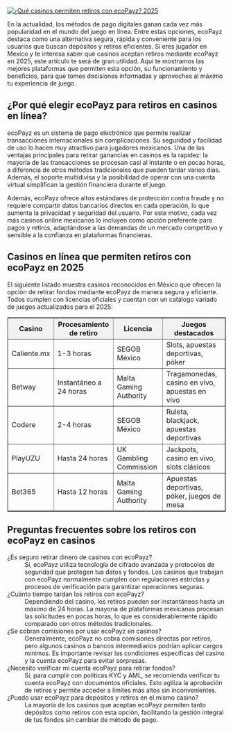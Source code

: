 [![¿Qué casinos permiten retiros con ecoPayz? 2025](https://123-caf.pages.dev/gitsignup.png)](https://vrmoo.ru/Bt82HjjY)

<p>En la actualidad, los métodos de pago digitales ganan cada vez más popularidad en el mundo del juego en línea. Entre estas opciones, ecoPayz destaca como una alternativa segura, rápida y conveniente para los usuarios que buscan depósitos y retiros eficientes. Si eres jugador en México y te interesa saber qué casinos aceptan retiros mediante ecoPayz en 2025, este artículo te será de gran utilidad. Aquí te mostramos las mejores plataformas que permiten esta opción, su funcionamiento y beneficios, para que tomes decisiones informadas y aproveches al máximo tu experiencia de juego.</p>  <h2>¿Por qué elegir ecoPayz para retiros en casinos en línea?</h2> <p>ecoPayz es un sistema de pago electrónico que permite realizar transacciones internacionales sin complicaciones. Su seguridad y facilidad de uso lo hacen muy atractivo para jugadores mexicanos. Una de las ventajas principales para retirar ganancias en casinos es la rapidez: la mayoría de las transacciones se procesan casi al instante o en pocas horas, a diferencia de otros métodos tradicionales que pueden tardar varios días. Además, el soporte multidivisa y la posibilidad de operar con una cuenta virtual simplifican la gestión financiera durante el juego.</p>  <p>Además, ecoPayz ofrece altos estándares de protección contra fraude y no requiere compartir datos bancarios directos en cada operación, lo que aumenta la privacidad y seguridad del usuario. Por este motivo, cada vez más casinos online mexicanos lo incluyen como opción preferente para pagos y retiros, adaptándose a las demandas de un mercado competitivo y sensible a la confianza en plataformas financieras.</p>  <h2>Casinos en línea que permiten retiros con ecoPayz en 2025</h2> <p>El siguiente listado muestra casinos reconocidos en México que ofrecen la opción de retirar fondos mediante ecoPayz de manera segura y eficiente. Todos cumplen con licencias oficiales y cuentan con un catálogo variado de juegos actualizados para el 2025:</p>  <table border="1" cellpadding="8" cellspacing="0" style="border-collapse:collapse; width:100%; max-width:700px;">   <thead>     <tr style="background-color:#f2f2f2;">       <th>Casino</th>       <th>Procesamiento de retiro</th>       <th>Licencia</th>       <th>Juegos destacados</th>     </tr>   </thead>   <tbody>     <tr>       <td>Caliente.mx</td>       <td>1-3 horas</td>       <td>SEGOB México</td>       <td>Slots, apuestas deportivas, póker</td>     </tr>     <tr>       <td>Betway</td>       <td>Instantáneo a 24 horas</td>       <td>Malta Gaming Authority</td>       <td>Tragamonedas, casino en vivo, apuestas en vivo</td>     </tr>     <tr>       <td>Codere</td>       <td>2-4 horas</td>       <td>SEGOB México</td>       <td>Ruleta, blackjack, apuestas deportivas</td>     </tr>     <tr>       <td>PlayUZU</td>       <td>Hasta 24 horas</td>       <td>UK Gambling Commission</td>       <td>Jackpots, casino en vivo, slots clásicos</td>     </tr>     <tr>       <td>Bet365</td>       <td>Hasta 12 horas</td>       <td>Malta Gaming Authority</td>       <td>Apuestas deportivas, póker, juegos de mesa</td>     </tr>   </tbody> </table>  <h2>Preguntas frecuentes sobre los retiros con ecoPayz en casinos</h2> <dl>   <dt>¿Es seguro retirar dinero de casinos con ecoPayz?</dt>   <dd>Sí, ecoPayz utiliza tecnología de cifrado avanzada y protocolos de seguridad que protegen tus datos y fondos. Los casinos que trabajan con ecoPayz normalmente cumplen con regulaciones estrictas y procesos de verificación para garantizar operaciones seguras.</dd>    <dt>¿Cuánto tiempo tardan los retiros con ecoPayz?</dt>   <dd>Dependiendo del casino, los retiros pueden ser instantáneos hasta un máximo de 24 horas. La mayoría de plataformas mexicanas procesan las solicitudes en pocas horas, lo que es considerablemente rápido comparado con otros métodos tradicionales.</dd>    <dt>¿Se cobran comisiones por usar ecoPayz en casinos?</dt>   <dd>Generalmente, ecoPayz no cobra comisiones directas por retiros, pero algunos casinos o bancos intermediarios podrían aplicar cargos mínimos. Es importante revisar las condiciones específicas del casino y la cuenta ecoPayz para evitar sorpresas.</dd>    <dt>¿Necesito verificar mi cuenta ecoPayz para retirar fondos?</dt>   <dd>Sí, para cumplir con políticas KYC y AML, se recomienda verificar tu cuenta ecoPayz con documentos oficiales. Esto agiliza la aprobación de retiros y permite acceder a límites más altos sin inconvenientes.</dd>    <dt>¿Puedo usar ecoPayz para depósitos y retiros en el mismo casino?</dt>   <dd>La mayoría de los casinos que aceptan ecoPayz permiten tanto depósitos como retiros con esta opción, facilitando la gestión integral de tus fondos sin cambiar de método de pago.</dd> </dl>